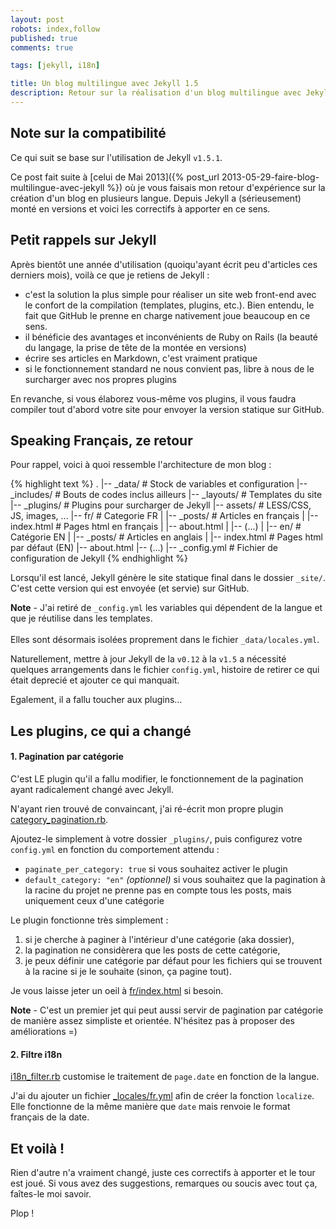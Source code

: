 ```yaml
---
layout: post
robots: index,follow
published: true
comments: true

tags: [jekyll, i18n]

title: Un blog multilingue avec Jekyll 1.5
description: Retour sur la réalisation d'un blog multilingue avec Jekyll, après upgrade à la v1.5.1.
---
```


## <span class="icon-info"></span> Note sur la compatibilité

Ce qui suit se base sur l'utilisation de Jekyll `v1.5.1`.

Ce post fait suite à [celui de Mai 2013]({% post_url 2013-05-29-faire-blog-multilingue-avec-jekyll %}) où je vous faisais mon retour d'expérience sur la création d'un blog en plusieurs langue. Depuis Jekyll a (sérieusement) monté en versions et voici les correctifs à apporter en ce sens.


## Petit rappels sur Jekyll

Après bientôt une année d'utilisation (quoiqu'ayant écrit peu d'articles ces derniers mois), voilà ce que je retiens de Jekyll :

- c'est la solution la plus simple pour réaliser un site web front-end avec le confort de la compilation (templates, plugins, etc.). Bien entendu, le fait que GitHub le prenne en charge nativement joue beaucoup en ce sens.
- il bénéficie des avantages et inconvénients de Ruby on Rails (la beauté du langage, la prise de tête de la montée en versions)
- écrire ses articles en Markdown, c'est vraiment pratique
- si le fonctionnement standard ne nous convient pas, libre à nous de le surcharger avec nos propres plugins

En revanche, si vous élaborez vous-même vos plugins, il vous faudra compiler tout d'abord votre site pour envoyer la version statique sur GitHub.


## Speaking Français, ze retour

Pour rappel, voici à quoi ressemble l'architecture de mon blog :

{% highlight text %}
.
|-- _data/          # Stock de variables et configuration
|-- _includes/      # Bouts de codes inclus ailleurs
|-- _layouts/       # Templates du site
|-- _plugins/       # Plugins pour surcharger de Jekyll
|-- assets/         # LESS/CSS, JS, images, ...
|-- fr/             # Categorie FR
|   |-- _posts/     # Articles en français
|   |-- index.html  # Pages html en français
|   |-- about.html
|   |-- (...)
|
|-- en/             # Catégorie EN
|   |-- _posts/     # Articles en anglais
|
|-- index.html      # Pages html par défaut (EN)
|-- about.html
|-- (...)
|-- _config.yml     # Fichier de configuration de Jekyll
{% endhighlight %}

Lorsqu'il est lancé, Jekyll génère le site statique final dans le dossier `_site/`. C'est cette version qui est envoyée (et servie) sur GitHub.

<p class="islet">
    <strong>Note</strong> - J'ai retiré de <code>_config.yml</code> les variables qui dépendent de la langue et que je réutilise dans les templates.<br><br>
    Elles sont désormais isolées proprement dans le fichier <code>_data/locales.yml</code>.
</p>

Naturellement, mettre à jour Jekyll de la `v0.12` à la `v1.5` a nécessité quelques arrangements dans le fichier `config.yml`, histoire de retirer ce qui était deprecié et ajouter ce qui manquait.

Egalement, il a fallu toucher aux plugins…


## <span class="icon-gift"></span> Les plugins, ce qui a changé

#### 1. Pagination par catégorie

C'est LE plugin qu'il a fallu modifier, le fonctionnement de la pagination ayant radicalement changé avec Jekyll.

N'ayant rien trouvé de convaincant, j'ai ré-écrit mon propre plugin [category_pagination.rb](https://gist.github.com/nicoespeon/9964343).

Ajoutez-le simplement à votre dossier `_plugins/`, puis configurez votre `config.yml` en fonction du comportement attendu :

- `paginate_per_category: true` si vous souhaitez activer le plugin
- `default_category: "en"` *(optionnel)* si vous souhaitez que la pagination à la racine du projet ne prenne pas en compte tous les posts, mais uniquement ceux d'une catégorie

Le plugin fonctionne très simplement :

1. si je cherche à paginer à l'intérieur d'une catégorie (aka dossier),
2. la pagination ne considèrera que les posts de cette catégorie,
3. je peux définir une catégorie par défaut pour les fichiers qui se trouvent à la racine si je le souhaite (sinon, ça pagine tout).

Je vous laisse jeter un oeil à [fr/index.html](https://github.com/nicoespeon/nicoespeon.github.io/blob/develop/fr/index.html) si besoin.

<p class="islet">
    <strong>Note</strong> - C'est un premier jet qui peut aussi servir de pagination par catégorie de manière assez simpliste et orientée. N'hésitez pas à proposer des améliorations =)
</p>


#### 2. Filtre i18n

[i18n_filter.rb](https://github.com/nicoespeon/nicoespeon.github.io/blob/develop/_plugins/i18n_filter.rb) customise le traitement de `page.date` en fonction de la langue.

J'ai du ajouter un fichier [\_locales/fr.yml](https://github.com/nicoespeon/nicoespeon.github.io/blob/develop/_locales/fr.yml) afin de créer la fonction `localize`. Elle fonctionne de la même manière que `date` mais renvoie le format français de la date.


## Et voilà !

Rien d'autre n'a vraiment changé, juste ces correctifs à apporter et le tour est joué. Si vous avez des suggestions, remarques ou soucis avec tout ça, faîtes-le moi savoir.

Plop !
